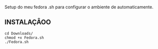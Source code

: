 Setup do meu fedora .sh para configurar o ambiente de automaticamente. 
## INSTALAÇÂOO
```
cd Downloads/
chmod +x Fedora.sh
./Fedora.sh
```
